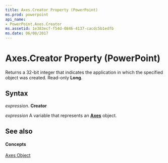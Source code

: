 ```yaml
---
title: Axes.Creator Property (PowerPoint)
ms.prod: powerpoint
api_name:
- PowerPoint.Axes.Creator
ms.assetid: 1e383ecf-f54d-0846-4137-cacdc5b1edfb
ms.date: 06/08/2017
---
```



# Axes.Creator Property (PowerPoint)

Returns a 32-bit integer that indicates the application in which the specified object was created. Read-only **Long**.


## Syntax

 _expression_. **Creator**

 _expression_ A variable that represents an **[Axes](axes-object-powerpoint.md)** object.


## See also


#### Concepts


[Axes Object](axes-object-powerpoint.md)

